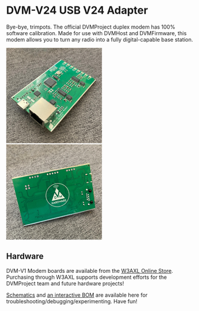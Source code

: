 # DVM-V24 USB V24 Adapter
Bye-bye, trimpots. The official DVMProject duplex modem has 100% software calibration. Made for use with DVMHost and DVMFirmware, this modem allows you to turn any radio into a fully digital-capable base station.

<img src="pics/main.jpg" width="256"><img src="pics/back.jpg" width="256">

## Hardware
DVM-V1 Modem boards are available from the [W3AXL Online Store](https://store.w3axl.com/products/dvm-v1-duplex-modem). Purchasing through W3AXL supports development efforts for the DVMProject team and future hardware projects!

[Schematics](https://github.com/DVMProject/dvmv1/blob/main/dvm-duplex-modem.pdf) and [an interactive BOM](https://htmlpreview.github.io/?https://github.com/DVMProject/dvmv1/blob/main/ibom.html) are available here for troubleshooting/debugging/experimenting. Have fun!
